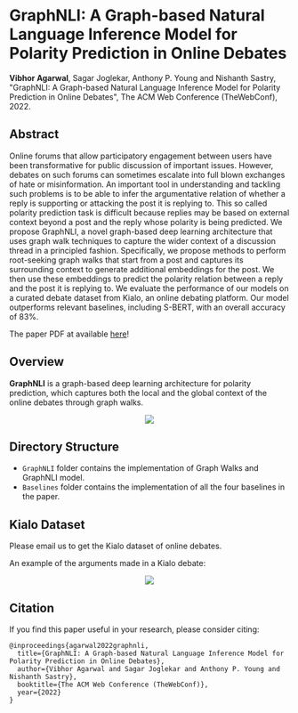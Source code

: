 # GraphNLI: A Graph-based Natural Language Inference Model for Polarity Prediction in Online Debates
**Vibhor Agarwal**, Sagar Joglekar, Anthony P. Young and Nishanth Sastry, "GraphNLI: A Graph-based Natural Language Inference Model for Polarity Prediction in Online Debates", The ACM Web Conference (TheWebConf), 2022.

## Abstract
Online forums that allow participatory engagement between users have been transformative for public discussion of important issues. However, debates on such forums can sometimes escalate into full blown exchanges of hate or misinformation. An important tool in understanding and tackling such problems is to be able to infer the argumentative relation of whether a reply is supporting or attacking the post it is replying to. This so called polarity prediction task is difficult because replies may be based on external context beyond a post and the reply whose polarity is being predicted. We propose GraphNLI, a novel graph-based deep learning architecture that uses graph walk techniques to capture the wider context of a discussion thread in a principled fashion. Specifically, we propose methods to perform root-seeking graph walks that start from a post and captures its surrounding context to generate additional embeddings for the post. We then use these embeddings to predict the polarity relation between a reply and the post it is replying to. We evaluate the performance of our models on a curated debate dataset from Kialo, an online debating platform. Our model outperforms relevant baselines, including S-BERT, with an overall accuracy of 83%.

The paper PDF at available [here](https://arxiv.org/pdf/2202.08175.pdf)!

## Overview
**GraphNLI** is a graph-based deep learning architecture for polarity prediction, which captures both the local and the global context of the online debates through graph walks.

<div align="center">
  <img src="https://github.com/vibhor98/GraphNLI/blob/main/images/GraphNLIArch.png">
</div>

## Directory Structure
* `GraphNLI` folder contains the implementation of Graph Walks and GraphNLI model.
* `Baselines` folder contains the implementation of all the four baselines in the paper.

## Kialo Dataset
Please email us to get the Kialo dataset of online debates.

An example of the arguments made in a Kialo debate:

<div align="center">
  <img src="https://github.com/vibhor98/GraphNLI/blob/main/images/pro_life_pro_choice_arguments.png">
</div>

## Citation
If you find this paper useful in your research, please consider citing:
```
@inproceedings{agarwal2022graphnli,
  title={GraphNLI: A Graph-based Natural Language Inference Model for Polarity Prediction in Online Debates},
  author={Vibhor Agarwal and Sagar Joglekar and Anthony P. Young and Nishanth Sastry},
  booktitle={The ACM Web Conference (TheWebConf)},
  year={2022}
}
```

